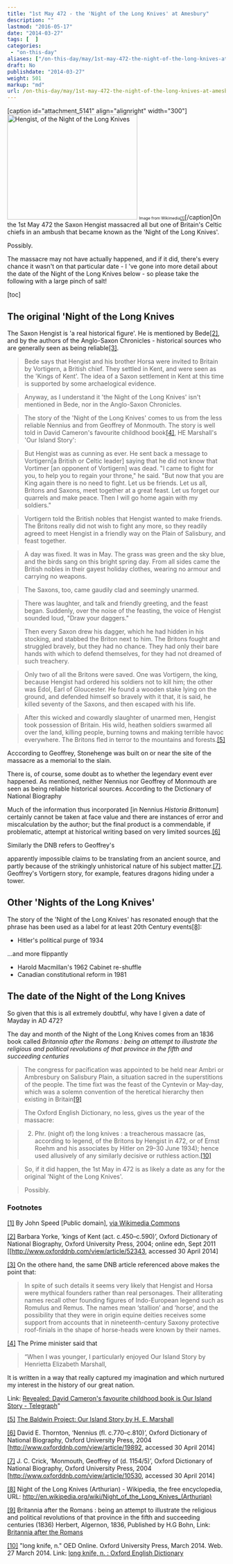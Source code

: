 ```yaml
---
title: "1st May 472 - the 'Night of the Long Knives' at Amesbury"
description: ""
lastmod: "2016-05-17"
date: "2014-03-27"
tags: [  ]
categories: 
 - "on-this-day"
aliases: ["/on-this-day/may/1st-may-472-the-night-of-the-long-knives-at-amesbury"]
draft: No
publishdate: "2014-03-27"
weight: 501
markup: "md"
url: /on-this-day/may/1st-may-472-the-night-of-the-long-knives-at-amesbury
---
```




[caption id="attachment_5141" align="alignright" width="300"]<a href="/images/Hengist-of-the-Night-of-the-Long-Knives.jpg"><img src="/images/Hengist-of-the-Night-of-the-Long-Knives-300x242.jpg" alt="Hengist, of the Night of the Long Knives" width="300" height="242" class="size-medium wp-image-5141" /></a> <span style=”font-family:arial;font-size:xx-small;”>Image from Wikimedia<a name="Source1" href="#Note1">[1]</a></span>[/caption]On the 1st May 472 the Saxon Hengist massacred all but one of Britain's Celtic chiefs in an ambush that became known as the 'Night of the Long Knives'.





Possibly.





The massacre may not have actually happened, and if it did, there's every chance it wasn't on that particular date - I 've gone into more detail about the date of the Night of the Long Knives below - so please take the following with a large pinch of salt!





[toc]








<h2>The original 'Night of the Long Knives</h2>





The Saxon Hengist is 'a real historical figure'. He is mentioned by Bede<a name="Source2" href="#Note2">[2]</a>, and by the authors of the Anglo-Saxon Chronicles  - historical sources who are generally seen as being reliable<a name="Source3" href="#Note3">[3]</a>.


> 


> Bede says that Hengist and his brother Horsa were invited to Britain by Vortigern, a British chief. They settled in Kent, and were seen as the 'Kings of Kent'. The idea of a Saxon settlement in Kent at this time is supported by some archaelogical evidence.


> 


> Anyway, as I understand it 'the Night of the Long Knives' isn't mentioned in Bede, nor in the Anglo-Saxon Chronicles. 


> 


> The story of the 'Night of the Long Knives' comes to us from the less reliable Nennius and from Geoffrey of Monmouth. The story is well told in David Cameron's favourite childhood book<a name="Source4" href="#Note4">[4]</a>, HE Marshall's 'Our Island Story':





> 


> But Hengist was as cunning as ever. He sent back a message to Vortigern[a British or Celtic leader] saying that he did not know that Vortimer [an opponent of Vortigern] was dead. "I came to fight for you, to help you to regain your throne," he said. "But now that you are King again there is no need to fight. Let us be friends. Let us all, Britons and Saxons, meet together at a great feast. Let us forget our quarrels and make peace. Then I will go home again with my soldiers."


> 


> Vortigern told the British nobles that Hengist wanted to make friends. The Britons really did not wish to fight any more, so they readily agreed to meet Hengist in a friendly way on the Plain of Salisbury, and feast together.


> 


> A day was fixed. It was in May. The grass was green and the sky blue, and the birds sang on this bright spring day. From all sides came the British nobles in their gayest holiday clothes, wearing no armour and carrying no weapons.


> 


> The Saxons, too, came gaudily clad and seemingly unarmed.


> 


> There was laughter, and talk and friendly greeting, and the feast began. Suddenly, over the noise of the feasting, the voice of Hengist sounded loud, "Draw your daggers."


> 


> Then every Saxon drew his dagger, which he had hidden in his stocking, and stabbed the Briton next to him. The Britons fought and struggled bravely, but they had no chance. They had only their bare hands with which to defend themselves, for they had not dreamed of such treachery.


> 


> Only two of all the Britons were saved. One was Vortigern, the king, because Hengist had ordered his soldiers not to kill him; the other was Edol, Earl of Gloucester. He found a wooden stake lying on the ground, and defended himself so bravely with it that, it is said, he killed seventy of the Saxons, and then escaped with his life.


> 


> After this wicked and cowardly slaughter of unarmed men, Hengist took possession of Britain. His wild, heathen soldiers swarmed all over the land, killing people, burning towns and making terrible havoc everywhere. The Britons fled in terror to the mountains and forests.<a name="Source5" href="#Note5">[5]</a>








Acccording to Geoffrey, Stonehenge was built on or near the site of the massacre as a memorial to the slain.





There is, of course, some doubt as to whether the legendary event ever happened. As mentioned, neither Nennius nor Geoffrey of Monmouth are seen as being reliable historical sources. According to the Dictionary of National Biography




Much of the information thus incorporated [in Nennius <i>Historia Brittonum</i>] certainly cannot be taken at face value and there are instances of error and miscalculation by the author; but the final product is a commendable, if problematic, attempt at historical writing based on very limited sources.<a name="Source6" href="#Note6">[6]</a>





Similarly the DNB refers to Geoffrey's 

apparently impossible claims to be translating from an ancient source, and partly because of the strikingly unhistorical nature of his subject matter.<a name="Source7" href="#Note7">[7]</a>. Geoffrey's Vortigern story, for example, features dragons hiding under a tower.





<h2>Other 'Nights of the Long Knives'</h2>





The story of the 'Night of the Long Knives' has resonated enough that the phrase has been used as a label for at least 20th Century events<a name="Source8" href="#Note8">[8]</a>:





<ul>


<li>Hitler's political purge of 1934</li>


</ul>





...and more flippantly





<ul>


<li>Harold Macmillan's 1962 Cabinet re-shuffle</li>


<li>Canadian constitutional reform in 1981</li>


</ul>





<h2>The date of the Night of the Long Knives</h2>


So given that this is all extremely doubtful, why have I given a date of Mayday in AD 472?





The day and month of the Night of the Long Knives comes from an 1836 book called <i>Britannia after the Romans : being an attempt to illustrate the religious and political revolutions of that province in the fifth and succeeding centuries</i>





> The congress for pacification was appointed to be held near Ambri or Ambresbury on Salisbury Plain, a situation sacred in the superstitions of the people. The time fixt was the feast of the Cyntevin or May-day, which was a solemn convention of the heretical hierarchy then existing in Britain<a name="Source9" href="#Note9">[9]</a>


> 


> The Oxford English Dictionary, no less, gives us the year of the massacre:


> 


> 2. Phr. (night of) the long knives : a treacherous massacre (as, according to legend, of the Britons by Hengist in 472, or of Ernst Roehm and his associates by Hitler on 29–30 June 1934); hence used allusively of any similarly decisive or ruthless action.<a name="Source10" href="#Note10">[10]</a>


> 


> So, if it did happen, the 1st May in 472 is as likely a date as any for the original 'Night of the Long Knives'. 


> 


> Possibly.


>  

### Footnotes

<a  href="#Source1" name="Note1">[1]</a> By John Speed [Public domain], <a href="http://commons.wikimedia.org/wiki/File%3AHengist_-_John_Speed.JPG">via Wikimedia Commons</a>

<a  href="#Source2" name="Note2">[2]</a> Barbara Yorke, ‘kings of Kent (act. c.450–c.590)’, Oxford Dictionary of National Biography, Oxford University Press, 2004; online edn, Sept 2011 [<a href="http://www.oxforddnb.com/view/article/52343">[http://www.oxforddnb.com/view/article/52343</a>, accessed 30 April 2014]

<a  href="#Source3" name="Note3">[3]</a> On the othere hand, the same DNB article referenced above makes the point that:


> In spite of such details it seems very likely that Hengist and Horsa were mythical founders rather than real personages. Their alliterating names recall other founding figures of Indo-European legend such as Romulus and Remus. The names mean ‘stallion’ and ‘horse’, and the possibility that they were in origin equine deities receives some support from accounts that in nineteenth-century Saxony protective roof-finials in the shape of horse-heads were known by their names. 

<a  href="#Source4" name="Note4">[4]</a> The Prime minister said that 

>  “When I was younger, I particularly enjoyed Our Island Story by Henrietta Elizabeth Marshall,


> 


It is written in a way that really captured my imagination and which nurtured my interest in the history of our great nation. 





Link: <a href="http://www.telegraph.co.uk/culture/books/booknews/8094333/Revealed-David-Camerons-favourite-childhood-book-is-Our-Island-Story.html">Revealed: David Cameron's favourite childhood book is Our Island Story - Telegraph</a>"

<a  href="#Source5" name="Note5">[5]</a> <a href="http://www.mainlesson.com/display.php?author=marshall&amp;book=island&amp;story=treachery&amp;PHPSESSID=53ee612146281128ad9cf244c608bad8">The Baldwin Project: Our Island Story by H. E. Marshall</a>

<a  href="#Source6" name="Note6">[6]</a> David E. Thornton, ‘Nennius (fl. c.770–c.810)’, Oxford Dictionary of National Biography, Oxford University Press, 2004 [http://www.oxforddnb.com/view/article/19892, accessed 30 April 2014]

<a  href="#Source7" name="Note7">[7]</a> J. C. Crick, ‘Monmouth, Geoffrey of (d. 1154/5)’, Oxford Dictionary of National Biography, Oxford University Press, 2004 [http://www.oxforddnb.com/view/article/10530, accessed 30 April 2014]

<a  href="#Source8" name="Note8">[8]</a> Night of the Long Knives (Arthurian) - Wikipedia, the free encyclopedia, URL: <a href="http://en.wikipedia.org/wiki/Night_of_the_Long_Knives_(Arthurian)">http://en.wikipedia.org/wiki/Night_of_the_Long_Knives_(Arthurian)</a>

<a  href="#Source9" name="Note9">[9]</a> Britannia after the Romans : being an attempt to illustrate the religious and political revolutions of that province in the fifth and succeeding centuries (1836) Herbert, Algernon, 1836, Published by H.G Bohn, Link: <a href="https://archive.org/stream/britanniaafterro00herbuoft#page/n141/mode/2up">Britannia after the Romans</a>

<a  href="#Source10" name="Note10">[10]</a> "long knife, n." OED Online. Oxford University Press, March 2014. Web. 27 March 2014. Link: <a href="http://www.oed.com/view/Entry/110045#eid38806832">long knife, n. : Oxford English Dictionary</a>
